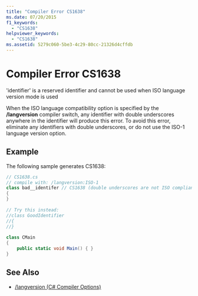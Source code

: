 ```yaml
---
title: "Compiler Error CS1638"
ms.date: 07/20/2015
f1_keywords: 
  - "CS1638"
helpviewer_keywords: 
  - "CS1638"
ms.assetid: 5279c060-5be3-4c29-80cc-21326d4cffdb
---
```

# Compiler Error CS1638
'identifier' is a reserved identifier and cannot be used when ISO language version mode is used  
  
 When the ISO language compatibility option is specified by the **/langversion** compiler switch, any identifier with double underscores anywhere in the identifier will produce this error. To avoid this error, eliminate any identifiers with double underscores, or do not use the ISO-1 language version option.  
  
## Example  
 The following sample generates CS1638:  
  
```csharp  
// CS1638.cs  
// compile with: /langversion:ISO-1  
class bad__identifer // CS1638 (double underscores are not ISO compliant)  
{  
}  
  
// Try this instead:  
//class GoodIdentifier  
//{  
//}  
  
class CMain  
{  
    public static void Main() { }  
}  
```  
  
## See Also

- [/langversion (C# Compiler Options)](../../csharp/language-reference/compiler-options/langversion-compiler-option.md)
